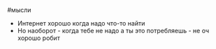 #мысли

- Интернет хорошо когда надо что-то найти  
- Но наоборот - когда тебе не надо а ты это потребляешь - не оч хорошо робит